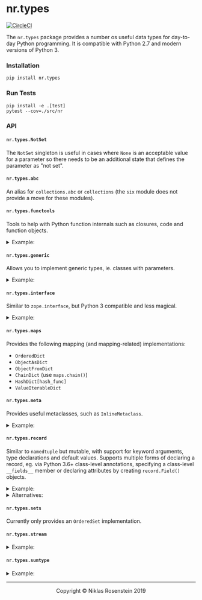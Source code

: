 # nr.types

[![CircleCI](https://circleci.com/gh/NiklasRosenstein/python-nr.types.svg?style=svg)](https://circleci.com/gh/NiklasRosenstein/python-nr.types)

The `nr.types` package provides a number os useful data types for day-to-day
Python programming. It is compatible with Python 2.7 and modern versions of
Python 3.

### Installation

    pip install nr.types

### Run Tests

    pip install -e .[test]
    pytest --cov=./src/nr

### API

#### `nr.types.NotSet`

The `NotSet` singleton is useful in cases where `None` is an acceptable value
for a parameter so there needs to be an additional state that defines the
parameter as "not set".

#### `nr.types.abc`

An alias for `collections.abc` or `collections` (the `six` module does not
provide a move for these modules).

#### `nr.types.functools`

Tools to help with Python function internals such as closures, code
and function objects.

<details doctest name='functools.example'><summary>Example:</summary>

```python
import nr.types.functools as ft
def test(value):
  def x():
    return value
  return x
x = test(42)
assert x() == 42
y = ft.copy_function(x, closure={'value': 99})
assert y() == 99
```
</details>

#### `nr.types.generic`

Allows you to implement generic types, ie. classes with parameters.

<details doctest name='generic.example'><summary>Example:</summary>

```python
from nr.types import generic
class HashDict(generic.Generic['key_hash']):
  def __init__(self):
    generic.assert_initialized(self)
    self.data = {}
  def __getitem__(self, key):
    return self.data[self.key_hash(key)]
  def __setitem__(self, key, value):
    self.data[self.key_hash(key)] = value
UnsafeHashDict = HashDict[hash]
```
</details>

#### `nr.types.interface`

Similar to `zope.interface`, but Python 3 compatible and less magical.

<details doctest name="interface.example"><summary>Example:</summary>

```python
from nr.types.interface import Interface, Implementation, implements, attr

class IFoo(Interface):
  """ The foo interface. """

  x = attr("""Some attribute.""")

  def bar(self, q, r=None):
    """ The bar function. """

assert set(IFoo) == set(['x', 'bar'])
assert not hasattr(IFoo, 'x')
assert not hasattr(IFoo, 'bar')
assert IFoo['x'].name == 'x'
assert IFoo['bar'].name == 'bar'

@implements(IFoo)
class Foo(object):

  def __init__(self, x=None):
    self.x = x

  def bar(self, q, r=None):
    return q, r, self.x

assert issubclass(Foo, Implementation)
assert IFoo.implemented_by(Foo)
assert IFoo.provided_by(Foo())
assert list(IFoo.implementations()) == [Foo]
assert Foo(42).x == 42
```
</details>

#### `nr.types.maps`

Provides the following mapping (and mapping-related) implementations:

* `OrderedDict`
* `ObjectAsDict`
* `ObjectFromDict`
* `ChainDict` (use `maps.chain()`)
* `HashDict[hash_func]`
* `ValueIterableDict`

#### `nr.types.meta`

Provides useful metaclasses, such as `InlineMetaclass`.

<details doctest name='meta.example'><summary>Example:</summary>

```python
from nr.types.meta import InlineMetaclassBase
class MyClass(InlineMetaclassBase):
  def __metainit__(self, name, bases, attr):
    print('MyClass constructed!')
    self.value = 'foo'
assert MyClass.value == 'foo'
```
</details>

#### `nr.types.record`

Similar to `namedtuple` but mutable, with support for keyword arguments,
type declarations and default values. Supports multiple forms of declaring
a record, eg. via Python 3.6+ class-level annotations, specifying a class-level
`__fields__` member or declaring attributes by creating `record.Field()`
objects.

<details doctest pymin="3.6" name="record.example"><summary>Example:</summary>

```python
import random
from nr.types import record

class Person(record.Record):
  name: str
  mail: str = None
  age: int = lambda: random.randint(10, 50)

p = Person('John Smith')
assert p.name == 'John Smith'
assert p.mail is None
assert 10 <= p.age <= 50
```
</details>

<details doctest name="record.alternatives"><summary>Alternatives:</summary>

```python
import random
from nr.types import record

class Person(record.Record):
  name = record.Field(str)
  mail = record.Field(str, None)
  age = record.Field(str, lambda: random.randint(10, 50))

class Person(record.Record):
  __fields__ = [
    ('name', str),
    ('mail', str, None),
    ('age', str, lambda: random.randint(10, 50)),
  ]

Person = record.create_record('Person', [
  ('name', str),
  record.Field.with_name('mail', str, None),
  ('age', str, lambda: random.randint(10, 50))
])

Person = record.create_record('Person', {
  'name': record.Field(str),
  'mail': record.Field(str, None),
  'age': record.Field(str, lambda: random.randint(10, 50))
})

assert list(Person.__fields__.keys()) == ['name', 'mail', 'age']
```
</details>

#### `nr.types.sets`

Currently only provides an `OrderedSet` implementation.

#### `nr.types.stream`

<details doctest name='stream.example'><summary>Example:</summary>

```python
from nr.types import stream
stream(range(10)).map(lambda x: x*2)
stream.map(range(10), lambda x: x*2)
```
</details>

#### `nr.types.sumtype`

<details doctest name='sumtype.example'><summary>Example:</summary>

```python
from nr.types import record, sumtype

class Filter(sumtype):
  Date = record.create_record('Date', 'min,max')
  Keyword = sumtype.constructor('text')
  class Duration(record.Record):
    value = record.Field(int, lambda: 3600)

f = Filter.Keyword('building')
assert isinstance(f, Filter)
assert f.is_keyword()
assert f.text == 'building'

f = Filter.Date(10, 42)
assert isinstance(f, Filter)
assert f.is_date()
assert (f.min, f.max) == (10, 42)

f = Filter.Duration()
assert isinstance(f, Filter)
assert f.is_duration()
assert f.value == 3600
```
</details>

---

<p align="center">Copyright &copy; Niklas Rosenstein 2019</p>
